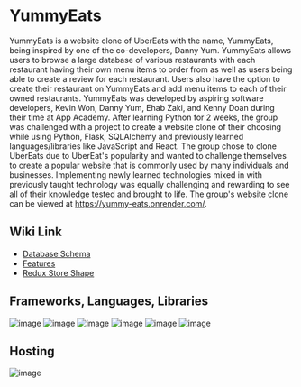 # YummyEats

YummyEats is a website clone of UberEats with the name, YummyEats, being inspired by one of the co-developers, Danny Yum. YummyEats allows users to browse a large database of various restaurants with each restaurant having their own menu items to order from as well as users being able to create a review for each restaurant. Users also have the option to create their restaurant on YummyEats and add menu items to each of their owned restaurants. YummyEats was developed by aspiring software developers, Kevin Won, Danny Yum, Ehab Zaki, and Kenny Doan during their time at App Academy. After learning Python for 2 weeks, the group was challenged with a project to create a website clone of their choosing while using Python, Flask, SQLAlchemy and previously learned languages/libraries like JavaScript and React. The group chose to clone UberEats due to UberEat's popularity and wanted to challenge themselves to create a popular website that is commonly used by many individuals and businesses. Implementing newly learned technologies mixed in with previously taught technology was equally challenging and rewarding to see all of their knowledge tested and brought to life. The group's website clone can be viewed at https://yummy-eats.onrender.com/.

## Wiki Link

- [Database Schema]
- [Features]
- [Redux Store Shape]

## Frameworks, Languages, Libraries
![image](https://github.com/kwongit/YummyEats/assets/131625868/1fba82d1-235c-43d6-882b-f491e041fdda)
![image](https://github.com/kwongit/YummyEats/assets/131625868/5e024bcb-20b4-4a84-a67c-c45796f9b895)
![image](https://github.com/kwongit/YummyEats/assets/131625868/62b87dca-8301-436e-80f6-71e87176280b)
![image](https://github.com/kwongit/YummyEats/assets/131625868/5f563b5a-4d3e-48e6-a047-e6891700d1b8)
![image](https://github.com/kwongit/YummyEats/assets/131625868/45b6b188-8dfb-44af-a285-c27ae792a499)
![image](https://github.com/kwongit/YummyEats/assets/131625868/d08fd33d-b7f6-4842-b116-465cde9753d6)

## Hosting
![image](https://github.com/kwongit/YummyEats/assets/131625868/66f763c3-1b8d-46cb-9a83-f6a9884e3652)



[Database Schema]: https://github.com/kwongit/YummyEats/wiki/DB-Schema
[Features]: https://github.com/kwongit/YummyEats/wiki/Feature-List
[Redux Store Shape]: https://github.com/kwongit/YummyEats/wiki/React-Store-Shape
